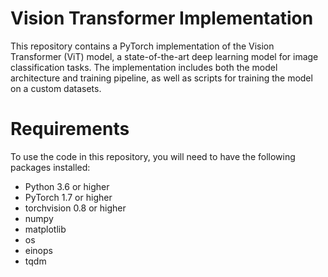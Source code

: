 # Vision Transformer Implementation
This repository contains a PyTorch implementation of the Vision Transformer (ViT) model, a state-of-the-art deep learning model for image classification tasks. The implementation includes both the model architecture and training pipeline, as well as scripts for training the model on a custom datasets.

# Requirements
To use the code in this repository, you will need to have the following packages installed:
- Python 3.6 or higher
- PyTorch 1.7 or higher
- torchvision 0.8 or higher
- numpy
- matplotlib
- os 
- einops
- tqdm
